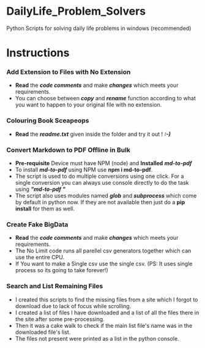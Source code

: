 # DailyLife_Problem_Solvers
Python Scripts for solving daily life problems in windows (recommended)

# Instructions

### Add Extension to Files with No Extension

* **Read** the ***code comments*** and make ***changes*** which meets your requirements.
* You can choose between ***copy*** and ***rename*** function according to what you want to happen to your original file with no extension.

### Colouring Book Sceapeops

* **Read** the ***readme.txt*** given inside the folder and try it out ! ***:-)***

### Convert Markdown to PDF Offline in Bulk

* **Pre-requisite** Device must have NPM (node) and **Installed** ***md-to-pdf***
* To install ***md-to-pdf*** using NPM use **npm i md-to-pdf**.
* The script is used to do multiple conversions using one click. For a single conversion you can always use console directly to do the task using ***"md-to-pdf <Filename>"***
* The script also uses modules named ***glob*** and ***subprocess*** which come by default in python now. If they are not available then just do a **pip install** for them as well.

### Create Fake BigData

* **Read** the ***code comments*** and make ***changes*** which meets your requirements.
* The No Limit code runs all parellel csv generators together which can use the entire CPU.
* If You want to make a Single csv use the single csv. (PS: It uses single process so its going to take forever!)

### Search and List Remaining Files

* I created this scripts to find the missing files from a site which I forgot to download due to lack of focus while scrolling.
* I created a list of files I have downloaded and a list of all the files there in the site after some pre-processing.
* Then it was a cake walk to check if the main list file's name was in the downloaded file's list.
* The files not present were printed as a list in the python console.